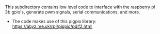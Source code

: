 This subdirectory contains low level code to interface with the raspberry pi 3b gpio's, generate pwm signals, serial communications, and more.

- The code makes use of this pigpio library: https://abyz.me.uk/rpi/pigpio/pdif2.html
